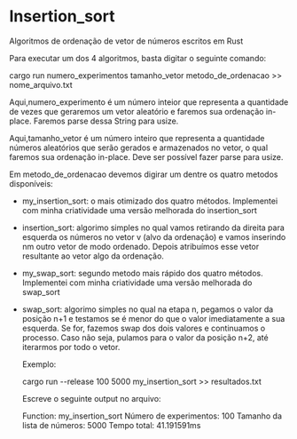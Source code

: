 # Insertion_sort

Algoritmos de ordenação de vetor de números escritos em Rust

Para executar um dos 4 algoritmos, basta digitar o seguinte comando:

cargo run numero_experimentos tamanho_vetor metodo_de_ordenacao >> nome_arquivo.txt

Aqui,numero_experimento é um número inteior que representa a quantidade de vezes que geraremos um vetor aleatório e faremos sua ordenação in-place. Faremos parse dessa String para usize.

Aqui,tamanho_vetor é um número inteiro que representa a quantidade números aleatórios que serão gerados e armazenados no vetor, o qual faremos sua ordenação in-place. Deve ser possível fazer parse para usize.

Em metodo_de_ordenacao devemos digirar um dentre os quatro metodos disponíveis: 

- my_insertion_sort: o mais otimizado dos quatro métodos. Implementei com minha criatividade uma versão melhorada do insertion_sort
- insertion_sort: algorimo simples no qual vamos retirando da direita para esquerda os números no vetor v (alvo da ordenação) e vamos inserindo nm outro vetor de modo ordenado. Depois atribuímos esse vetor resultante ao vetor algo da ordenação.
- my_swap_sort: segundo metodo mais rápido dos quatro métodos. Implementei com minha criatividade uma versão melhorada do swap_sort
- swap_sort: algorimo simples no qual na etapa n, pegamos o valor da posição n+1 e testamos se é menor do que o valor imediatamente a sua esquerda. Se for, fazemos swap dos dois valores e continuamos o processo. Caso não seja, pulamos para o
  valor da posição n+2, até iterarmos por todo o vetor.

  Exemplo:

  cargo run --release 100 5000 my_insertion_sort >> resultados.txt

  Escreve o seguinte output no arquivo:

  Function: my_insertion_sort
  Número de experimentos: 100
  Tamanho da lista de números: 5000
  Tempo total: 41.191591ms

  
